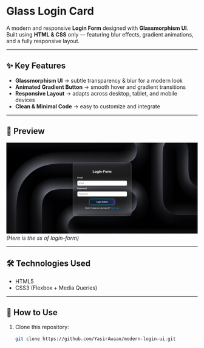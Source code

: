 # Glass Login Card

A modern and responsive **Login Form** designed with **Glassmorphism UI**.  
Built using **HTML & CSS** only — featuring blur effects, gradient animations, and a fully responsive layout.

---

## ✨ Key Features
- **Glassmorphism UI** → subtle transparency & blur for a modern look  
- **Animated Gradient Button** → smooth hover and gradient transitions  
- **Responsive Layout** → adapts across desktop, tablet, and mobile devices  
- **Clean & Minimal Code** → easy to customize and integrate

---

## 📸 Preview
![Project Preview](assets/img/Screenshot.jpg)  
*(Here is the ss of login-form)*

---

## 🛠️ Technologies Used
- HTML5  
- CSS3 (Flexbox + Media Queries)  

---

## 📂 How to Use
1. Clone this repository:  
   ```bash
   git clone https://github.com/YasirAwaan/modern-login-ui.git
